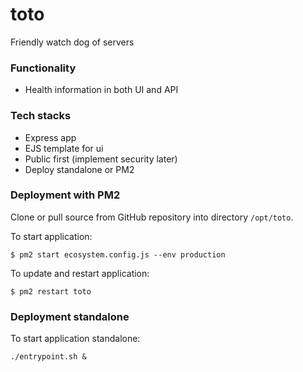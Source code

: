 # toto
Friendly watch dog of servers

### Functionality
* Health information in both UI and API

### Tech stacks

* Express app
* EJS template for ui
* Public first (implement security later)
* Deploy standalone or PM2 

### Deployment with PM2

Clone or pull source from GitHub repository into directory `/opt/toto`.

To start application:
```
$ pm2 start ecosystem.config.js --env production
```

To update and restart application:
```
$ pm2 restart toto
```

### Deployment standalone

To start application standalone:
```
./entrypoint.sh &
```
